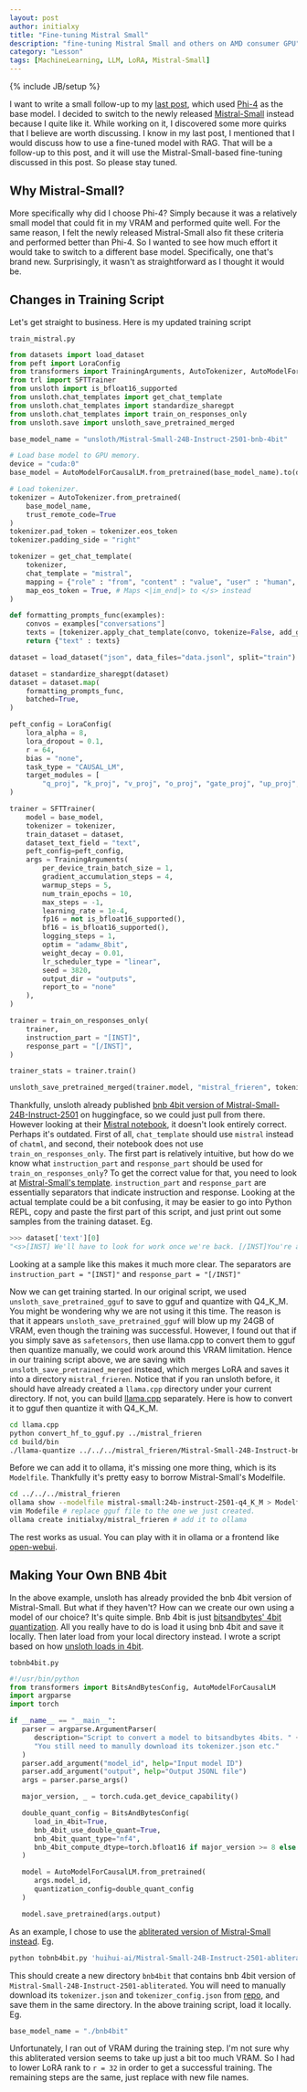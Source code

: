```yaml
---
layout: post
author: initialxy
title: "Fine-tuning Mistral Small"
description: "fine-tuning Mistral Small and others on AMD consumer GPU"
category: "Lesson"
tags: [MachineLearning, LLM, LoRA, Mistral-Small]
---
```

{% include JB/setup %}

I want to write a small follow-up to my [last post](/lesson/2025/01/31/fine-tuning-llm-on-amd-gpu), which used [Phi-4](https://huggingface.co/microsoft/phi-4) as the base model. I decided to switch to the newly released [Mistral-Small](https://huggingface.co/mistralai/Mistral-Small-24B-Base-2501) instead because I quite like it. While working on it, I discovered some more quirks that I believe are worth discussing. I know in my last post, I mentioned that I would discuss how to use a fine-tuned model with RAG. That will be a follow-up to this post, and it will use the Mistral-Small-based fine-tuning discussed in this post. So please stay tuned.

<!--more-->

## Why Mistral-Small?
More specifically why did I choose Phi-4? Simply because it was a relatively small model that could fit in my VRAM and performed quite well. For the same reason, I felt the newly released Mistral-Small also fit these criteria and performed better than Phi-4. So I wanted to see how much effort it would take to switch to a different base model. Specifically, one that's brand new. Surprisingly, it wasn't as straightforward as I thought it would be.

## Changes in Training Script
Let's get straight to business. Here is my updated training script

`train_mistral.py`
```python
from datasets import load_dataset
from peft import LoraConfig
from transformers import TrainingArguments, AutoTokenizer, AutoModelForCausalLM
from trl import SFTTrainer
from unsloth import is_bfloat16_supported
from unsloth.chat_templates import get_chat_template
from unsloth.chat_templates import standardize_sharegpt
from unsloth.chat_templates import train_on_responses_only
from unsloth.save import unsloth_save_pretrained_merged

base_model_name = "unsloth/Mistral-Small-24B-Instruct-2501-bnb-4bit"

# Load base model to GPU memory.
device = "cuda:0"
base_model = AutoModelForCausalLM.from_pretrained(base_model_name).to(device)

# Load tokenizer.
tokenizer = AutoTokenizer.from_pretrained(
    base_model_name,
    trust_remote_code=True
)
tokenizer.pad_token = tokenizer.eos_token
tokenizer.padding_side = "right"

tokenizer = get_chat_template(
    tokenizer,
    chat_template = "mistral",
    mapping = {"role" : "from", "content" : "value", "user" : "human", "assistant" : "gpt"}, # ShareGPT style
    map_eos_token = True, # Maps <|im_end|> to </s> instead
)

def formatting_prompts_func(examples):
    convos = examples["conversations"]
    texts = [tokenizer.apply_chat_template(convo, tokenize=False, add_generation_prompt=False) for convo in convos]
    return {"text" : texts}

dataset = load_dataset("json", data_files="data.jsonl", split="train")

dataset = standardize_sharegpt(dataset)
dataset = dataset.map(
    formatting_prompts_func,
    batched=True,
)

peft_config = LoraConfig(
    lora_alpha = 8,
    lora_dropout = 0.1,
    r = 64,
    bias = "none",
    task_type = "CAUSAL_LM",
    target_modules = [
        "q_proj", "k_proj", "v_proj", "o_proj", "gate_proj", "up_proj", "down_proj"]
)

trainer = SFTTrainer(
    model = base_model,
    tokenizer = tokenizer,
    train_dataset = dataset,
    dataset_text_field = "text",
    peft_config=peft_config,
    args = TrainingArguments(
        per_device_train_batch_size = 1,
        gradient_accumulation_steps = 4,
        warmup_steps = 5,
        num_train_epochs = 10,
        max_steps = -1,
        learning_rate = 1e-4,
        fp16 = not is_bfloat16_supported(),
        bf16 = is_bfloat16_supported(),
        logging_steps = 1,
        optim = "adamw_8bit",
        weight_decay = 0.01,
        lr_scheduler_type = "linear",
        seed = 3820,
        output_dir = "outputs",
        report_to = "none"
    ),
)

trainer = train_on_responses_only(
    trainer,
    instruction_part = "[INST]",
    response_part = "[/INST]",
)

trainer_stats = trainer.train()

unsloth_save_pretrained_merged(trainer.model, "mistral_frieren", tokenizer, save_method="merged_16bit")
```

Thankfully, unsloth already published [bnb 4bit version of Mistral-Small-24B-Instruct-2501](https://huggingface.co/unsloth/Mistral-Small-24B-Instruct-2501-bnb-4bit) on huggingface, so we could just pull from there. However looking at their [Mistral notebook](https://colab.research.google.com/github/unslothai/notebooks/blob/main/nb/Mistral_v0.3_(7B)-Conversational.ipynb), it doesn't look entirely correct. Perhaps it's outdated. First of all, `chat_template` should use `mistral` instead of `chatml`, and second, their notebook does not use `train_on_responses_only`. The first part is relatively intuitive, but how do we know what `instruction_part` and `response_part` should be used for `train_on_responses_only`? To get the correct value for that, you need to look at [Mistral-Small's template](https://ollama.com/library/mistral-small:24b/blobs/6db27cd4e277). `instruction_part` and `response_part` are essentially separators that indicate instruction and response. Looking at the actual template could be a bit confusing, it may be easier to go into Python REPL, copy and paste the first part of this script, and just print out some samples from the training dataset. Eg.

```python
>>> dataset['text'][0]
"<s>[INST] We'll have to look for work once we're back. [/INST]You're already thinking about that?</s>"
```

Looking at a sample like this makes it much more clear. The separators are `instruction_part = "[INST]"` and `response_part = "[/INST]"`

Now we can get training started. In our original script, we used `unsloth_save_pretrained_gguf` to save to gguf and quantize with Q4_K_M. You might be wondering why we are not using it this time. The reason is that it appears `unsloth_save_pretrained_gguf` will blow up my 24GB of VRAM, even though the training was successful. However, I found out that if you simply save as `safetensors`, then use llama.cpp to convert them to gguf then quantize manually, we could work around this VRAM limitation. Hence in our training script above, we are saving with `unsloth_save_pretrained_merged` instead, which merges LoRA and saves it into a directory `mistral_frieren`. Notice that if you ran unsloth before, it should have already created a `llama.cpp` directory under your current directory. If not, you can build [llama.cpp](https://github.com/ggml-org/llama.cpp/blob/master/docs/build.md) separately. Here is how to convert it to gguf then quantize it with Q4_K_M.

```bash
cd llama.cpp
python convert_hf_to_gguf.py ../mistral_frieren
cd build/bin
./llama-quantize ../../../mistral_frieren/Mistral-Small-24B-Instruct-bnb-4bit-2501-F16.gguf ../../../mistral_frieren/Mistral-Frieren.gguf Q4_K_M
```

Before we can add it to ollama, it's missing one more thing, which is its `Modelfile`. Thankfully it's pretty easy to borrow Mistral-Small's Modelfile.

```bash
cd ../../../mistral_frieren
ollama show --modelfile mistral-small:24b-instruct-2501-q4_K_M > Modelfile
vim Modefile # replace gguf file to the one we just created.
ollama create initialxy/mistral_frieren # add it to ollama
```

The rest works as usual. You can play with it in ollama or a frontend like [open-webui](https://github.com/open-webui/open-webui).

## Making Your Own BNB 4bit
In the above example, unsloth has already provided the bnb 4bit version of Mistral-Small. But what if they haven't? How can we create our own using a model of our choice? It's quite simple. Bnb 4bit is just [bitsandbytes' 4bit quantization](https://github.com/bitsandbytes-foundation/bitsandbytes). All you really have to do is load it using bnb 4bit and save it locally. Then later load from your local directory instead. I wrote a script based on how [unsloth loads in 4bit](https://github.com/unslothai/unsloth/blob/d1d15f1d14f1168837d29b9c08e9b6d63945d469/unsloth/models/loader.py#L331).

`tobnb4bit.py`
```python
#!/usr/bin/python
from transformers import BitsAndBytesConfig, AutoModelForCausalLM
import argparse
import torch

if __name__ == "__main__":
   parser = argparse.ArgumentParser(
      description="Script to convert a model to bitsandbytes 4bits. " +
      "You still need to manully download its tokenizer.json etc."
   )
   parser.add_argument("model_id", help="Input model ID")
   parser.add_argument("output", help="Output JSONL file")
   args = parser.parse_args()

   major_version, _ = torch.cuda.get_device_capability()

   double_quant_config = BitsAndBytesConfig(
      load_in_4bit=True,
      bnb_4bit_use_double_quant=True,
      bnb_4bit_quant_type="nf4",
      bnb_4bit_compute_dtype=torch.bfloat16 if major_version >= 8 else torch.float16,
   )

   model = AutoModelForCausalLM.from_pretrained(
      args.model_id,
      quantization_config=double_quant_config
   )

   model.save_pretrained(args.output)
```

As an example, I chose to use the [abliterated version of Mistral-Small instead](https://huggingface.co/huihui-ai/Mistral-Small-24B-Instruct-2501-abliterated). Eg.

```bash
python tobnb4bit.py 'huihui-ai/Mistral-Small-24B-Instruct-2501-abliterated' bnb4bit
```

This should create a new directory `bnb4bit` that contains bnb 4bit version of `Mistral-Small-24B-Instruct-2501-abliterated`. You will need to manually download its `tokenizer.json` and `tokenizer_config.json` from [repo](https://huggingface.co/huihui-ai/Mistral-Small-24B-Instruct-2501-abliterated/tree/main), and save them in the same directory. In the above training script, load it locally. Eg.

```python
base_model_name = "./bnb4bit"
```

Unfortunately, I ran out of VRAM during the training step. I'm not sure why this abliterated version seems to take up just a bit too much VRAM. So I had to lower LoRA rank to `r = 32` in order to get a successful training. The remaining steps are the same, just replace with new file names.